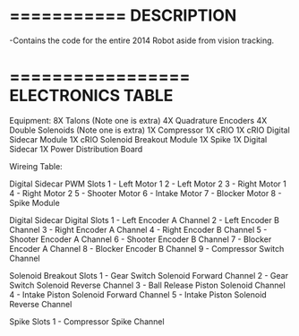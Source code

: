 ===========
DESCRIPTION
===========
-Contains the code for the entire 2014 Robot aside from vision tracking.

=================
ELECTRONICS TABLE
=================
Equipment:
8X Talons (Note one is extra)
4X Quadrature Encoders
4X Double Solenoids (Note one is extra)
1X Compressor
1X cRIO
1X cRIO Digital Sidecar Module
1X cRIO Solenoid Breakout Module
1X Spike
1X Digital Sidecar
1X Power Distribution Board

Wireing Table:

Digital Sidecar PWM Slots
1 - Left Motor 1
2 - Left Motor 2
3 - Right Motor 1
4 - Right Motor 2
5 - Shooter Motor
6 - Intake Motor
7 - Blocker Motor
8 - Spike Module

Digital Sidecar Digital Slots
1 - Left Encoder A Channel
2 - Left Encoder B Channel
3 - Right Encoder A Channel
4 - Right Encoder B Channel
5 - Shooter Encoder A Channel
6 - Shooter Encoder B Channel
7 - Blocker Encoder A Channel
8 - Blocker Encoder B Channel
9 - Compressor Switch Channel

Solenoid Breakout Slots
1 - Gear Switch Solenoid Forward Channel
2 - Gear Switch Solenoid Reverse Channel
3 - Ball Release Piston Solenoid Channel
4 - Intake Piston Solenoid Forward Channel
5 - Intake Piston Solenoid Reverse Channel

Spike Slots
1 - Compressor Spike Channel
